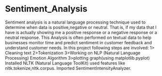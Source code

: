 # Sentiment_Analysis
Sentiment analysis is a natural language processing technique used to determine when data is positive,negative or neutral.
That is, if my data that I have is actually showing me a positive response or a negative response or a neutral response.
This Analysis is often performed on textual data to help businesses monitor time and predict sentiment in customer feedback and understand customer needs.
In this project following steps are involved:
1> Cleaning text
2>Tokenization
3>Working on NLP (Natural Language Processing) Emotion Algorithm
3>plotting graph(using matplotlib.pyplot)
Installed NLTK (Natural Language ToolKit) used features like nltk.tokenize,nltk.corpus.
Imported SentimentIntensityAnalyzer.


